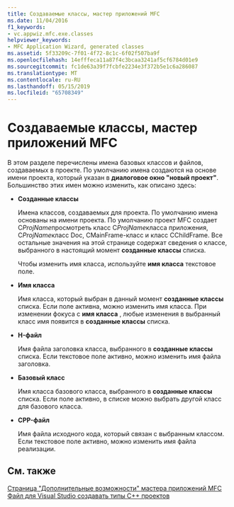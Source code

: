 ```yaml
---
title: Создаваемые классы, мастер приложений MFC
ms.date: 11/04/2016
f1_keywords:
- vc.appwiz.mfc.exe.classes
helpviewer_keywords:
- MFC Application Wizard, generated classes
ms.assetid: 5f33209c-7f01-4f72-8c1c-6f02f507ba9f
ms.openlocfilehash: 14efffeca11a87f4c3bcaa3241af5cf6784d01e9
ms.sourcegitcommit: fc1de63a39f7fcbfe2234e3f372b5e1c6a286087
ms.translationtype: MT
ms.contentlocale: ru-RU
ms.lasthandoff: 05/15/2019
ms.locfileid: "65708349"
---
```

# <a name="generated-classes-mfc-application-wizard"></a>Создаваемые классы, мастер приложений MFC

В этом разделе перечислены имена базовых классов и файлов, создаваемых в проекте. По умолчанию имена создаются на основе имени проекта, который указан в **диалоговое окно "новый проект"**. Большинство этих имен можно изменить, как описано здесь:

- **Созданные классы**

   Имена классов, создаваемых для проекта. По умолчанию имена основаны на имени проекта. По умолчанию проект MFC создает C*ProjName*просмотреть класс C*ProjName*класса приложения, C*ProjName*класс Doc, CMainFrame-класс и класс CChildFrame. Все остальные значения на этой странице содержат сведения о классе, выбранного в настоящий момент **созданные классы** списка.

   Чтобы изменить имя класса, используйте **имя класса** текстовое поле.

- **Имя класса**

   Имя класса, который выбран в данный момент **созданные классы** списка. Если поле активна, можно изменить имя класса. При изменении фокуса с **имя класса** , любые изменения в выбранный класс имя появится в **созданные классы** списка.

- **H-файл**

   Имя файла заголовка класса, выбранного в **созданные классы** списка. Если текстовое поле активно, можно изменить имя файла заголовка.

- **Базовый класс**

   Имя класса базового класса, выбранного в **созданные классы** списка. Если поле активно, в списке можно выбрать другой класс для базового класса.

- **CPP-файл**

   Имя файла исходного кода, который связан с выбранным классом. Если текстовое поле активно, можно изменить имя файла реализации.

## <a name="see-also"></a>См. также

[Страница "Дополнительные возможности" мастера приложений MFC](../../mfc/reference/advanced-features-mfc-application-wizard.md)<br/>
[Файл для Visual Studio создавать типы C++ проектов](../../build/reference/file-types-created-for-visual-cpp-projects.md)

